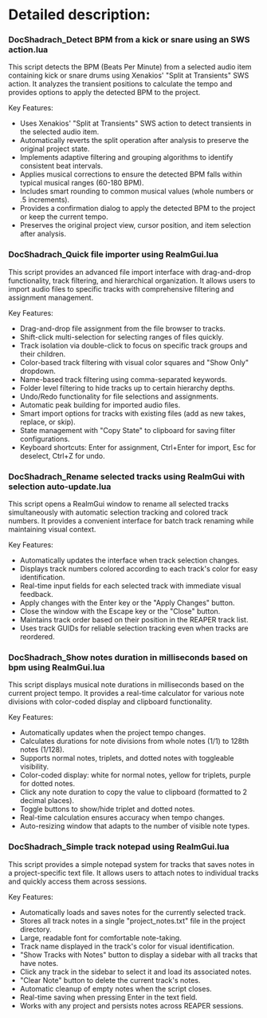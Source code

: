 # Detailed description:

### DocShadrach_Detect BPM from a kick or snare using an SWS action.lua
This script detects the BPM (Beats Per Minute) from a selected audio item containing kick or snare drums using Xenakios' "Split at Transients" SWS action. It analyzes the transient positions to calculate the tempo and provides options to apply the detected BPM to the project.

Key Features:

- Uses Xenakios' "Split at Transients" SWS action to detect transients in the selected audio item.
- Automatically reverts the split operation after analysis to preserve the original project state.
- Implements adaptive filtering and grouping algorithms to identify consistent beat intervals.
- Applies musical corrections to ensure the detected BPM falls within typical musical ranges (60-180 BPM).
- Includes smart rounding to common musical values (whole numbers or .5 increments).
- Provides a confirmation dialog to apply the detected BPM to the project or keep the current tempo.
- Preserves the original project view, cursor position, and item selection after analysis.

### DocShadrach_Quick file importer using ReaImGui.lua
This script provides an advanced file import interface with drag-and-drop functionality, track filtering, and hierarchical organization. It allows users to import audio files to specific tracks with comprehensive filtering and assignment management.

Key Features:

- Drag-and-drop file assignment from the file browser to tracks.
- Shift-click multi-selection for selecting ranges of files quickly.
- Track isolation via double-click to focus on specific track groups and their children.
- Color-based track filtering with visual color squares and "Show Only" dropdown.
- Name-based track filtering using comma-separated keywords.
- Folder level filtering to hide tracks up to certain hierarchy depths.
- Undo/Redo functionality for file selections and assignments.
- Automatic peak building for imported audio files.
- Smart import options for tracks with existing files (add as new takes, replace, or skip).
- State management with "Copy State" to clipboard for saving filter configurations.
- Keyboard shortcuts: Enter for assignment, Ctrl+Enter for import, Esc for deselect, Ctrl+Z for undo.

### DocShadrach_Rename selected tracks using ReaImGui with selection auto-update.lua
This script opens a ReaImGui window to rename all selected tracks simultaneously with automatic selection tracking and colored track numbers. It provides a convenient interface for batch track renaming while maintaining visual context.

Key Features:

- Automatically updates the interface when track selection changes.
- Displays track numbers colored according to each track's color for easy identification.
- Real-time input fields for each selected track with immediate visual feedback.
- Apply changes with the Enter key or the "Apply Changes" button.
- Close the window with the Escape key or the "Close" button.
- Maintains track order based on their position in the REAPER track list.
- Uses track GUIDs for reliable selection tracking even when tracks are reordered.

### DocShadrach_Show notes duration in milliseconds based on bpm using ReaImGui.lua
This script displays musical note durations in milliseconds based on the current project tempo. It provides a real-time calculator for various note divisions with color-coded display and clipboard functionality.

Key Features:

- Automatically updates when the project tempo changes.
- Calculates durations for note divisions from whole notes (1/1) to 128th notes (1/128).
- Supports normal notes, triplets, and dotted notes with toggleable visibility.
- Color-coded display: white for normal notes, yellow for triplets, purple for dotted notes.
- Click any note duration to copy the value to clipboard (formatted to 2 decimal places).
- Toggle buttons to show/hide triplet and dotted notes.
- Real-time calculation ensures accuracy when tempo changes.
- Auto-resizing window that adapts to the number of visible note types.

### DocShadrach_Simple track notepad using ReaImGui.lua
This script provides a simple notepad system for tracks that saves notes in a project-specific text file. It allows users to attach notes to individual tracks and quickly access them across sessions.

Key Features:

- Automatically loads and saves notes for the currently selected track.
- Stores all track notes in a single "project_notes.txt" file in the project directory.
- Large, readable font for comfortable note-taking.
- Track name displayed in the track's color for visual identification.
- "Show Tracks with Notes" button to display a sidebar with all tracks that have notes.
- Click any track in the sidebar to select it and load its associated notes.
- "Clear Note" button to delete the current track's notes.
- Automatic cleanup of empty notes when the script closes.
- Real-time saving when pressing Enter in the text field.
- Works with any project and persists notes across REAPER sessions.

